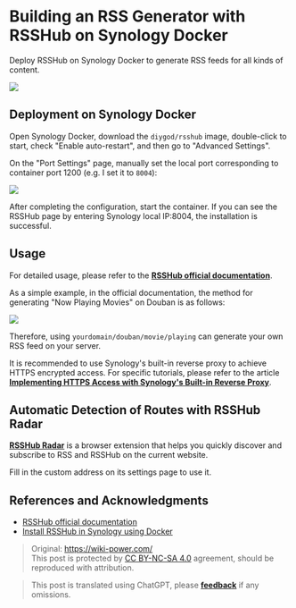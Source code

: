 # Building an RSS Generator with RSSHub on Synology Docker

Deploy RSSHub on Synology Docker to generate RSS feeds for all kinds of content.

![](https://wiki-media-1253965369.cos.ap-guangzhou.myqcloud.com/img/20210504105215.png)

## Deployment on Synology Docker

Open Synology Docker, download the `diygod/rsshub` image, double-click to start, check "Enable auto-restart", and then go to "Advanced Settings".

On the "Port Settings" page, manually set the local port corresponding to container port 1200 (e.g. I set it to `8004`):

![](https://wiki-media-1253965369.cos.ap-guangzhou.myqcloud.com/img/20210504085806.png)

After completing the configuration, start the container. If you can see the RSSHub page by entering Synology local IP:8004, the installation is successful.

## Usage

For detailed usage, please refer to the [**RSSHub official documentation**](https://docs.rsshub.app/).

As a simple example, in the official documentation, the method for generating "Now Playing Movies" on Douban is as follows:

![](https://wiki-media-1253965369.cos.ap-guangzhou.myqcloud.com/img/20210504104630.png)

Therefore, using `yourdomain/douban/movie/playing` can generate your own RSS feed on your server.

It is recommended to use Synology's built-in reverse proxy to achieve HTTPS encrypted access. For specific tutorials, please refer to the article [**Implementing HTTPS Access with Synology's Built-in Reverse Proxy**](https://wiki-power.com/en/%E7%94%A8%E7%BE%A4%E6%99%96%E8%87%AA%E5%B8%A6%E5%8F%8D%E5%90%91%E4%BB%A3%E7%90%86%E5%AE%9E%E7%8E%B0HTTPS%E8%AE%BF%E9%97%AE).

## Automatic Detection of Routes with RSSHub Radar

[**RSSHub Radar**](https://github.com/DIYgod/RSSHub-Radar) is a browser extension that helps you quickly discover and subscribe to RSS and RSSHub on the current website.

Fill in the custom address on its settings page to use it.

## References and Acknowledgments

- [RSSHub official documentation](https://docs.rsshub.app/)
- [Install RSSHub in Synology using Docker](https://immwind.com/use-docker-install-rsshub-in-synology)

> Original: <https://wiki-power.com/>  
> This post is protected by [CC BY-NC-SA 4.0](https://creativecommons.org/licenses/by/4.0/deed.en) agreement, should be reproduced with attribution.

> This post is translated using ChatGPT, please [**feedback**](https://github.com/linyuxuanlin/Wiki_MkDocs/issues/new) if any omissions.